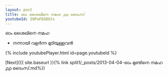 ```yaml
---
layout: post
title: ഓം ശൈഖിനെ നമഹ ൧൧ ടൈംസ്
youtubeId: IOPaFE6DGts
---
```

 
 
 ഓം ശൈഖിനെ നമഹ 
 
 -  നന്നായി വളർന്ന മുടിയുള്ളവൻ 
 
  
 
  
 
 
 
 
 
 


{% include youtubePlayer.html id=page.youtubeId %}
 
[Next]({{ site.baseurl }}{% link  split1/_posts/2013-04-04-ഓം മുണ്ടിനെ നമഹ ൧൧ ടൈംസ്.md%})
 

